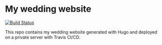 # My wedding website

[![Build Status](https://travis-ci.com/ilcardella/wedding-site.svg?branch=master)](https://travis-ci.com/ilcardella/wedding-site)

This repo contains my wedding website generated with Hugo and deployed on a private
server with Travis CI/CD.
